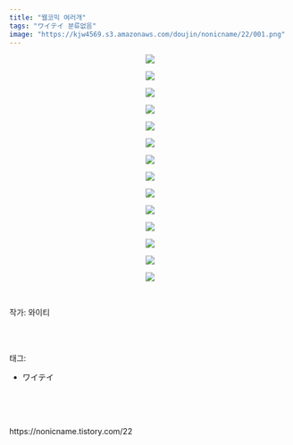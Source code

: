 ```yaml
---
title: "웹코믹 여러개"
tags: "ワイテイ 분류없음"
image: "https://kjw4569.s3.amazonaws.com/doujin/nonicname/22/001.png"
---
```

<div class="article">
<div class="tt_article_useless_p_margin"><p style="text-align: center; clear: none; float: none;"><img src="{{ site.imgserver3 }}/nonicname/22/001.png"/></p><p style="text-align: center; clear: none; float: none;"><img src="{{ site.imgserver3 }}/nonicname/22/002.png"/></p><p style="text-align: center; clear: none; float: none;"><img src="{{ site.imgserver3 }}/nonicname/22/003.png"/></p><p style="text-align: center; clear: none; float: none;"><img src="{{ site.imgserver3 }}/nonicname/22/004.png"/></p><p style="text-align: center; clear: none; float: none;"><img src="{{ site.imgserver3 }}/nonicname/22/005.png"/></p><p style="text-align: center; clear: none; float: none;"><img src="{{ site.imgserver3 }}/nonicname/22/006.jpg"/></p><p style="text-align: center; clear: none; float: none;"><img src="{{ site.imgserver3 }}/nonicname/22/007.jpg"/></p><p style="text-align: center; clear: none; float: none;"><img src="{{ site.imgserver3 }}/nonicname/22/008.jpg"/></p><p style="text-align: center; clear: none; float: none;"><img src="{{ site.imgserver3 }}/nonicname/22/009.jpg"/></p><p style="text-align: center; clear: none; float: none;"><img src="{{ site.imgserver3 }}/nonicname/22/010.png"/></p><p style="text-align: center; clear: none; float: none;"><img src="{{ site.imgserver3 }}/nonicname/22/011.jpg"/></p><p style="text-align: center; clear: none; float: none;"><img src="{{ site.imgserver3 }}/nonicname/22/012.jpg"/></p><p style="text-align: center; clear: none; float: none;"><img src="{{ site.imgserver3 }}/nonicname/22/013.jpg"/></p><p style="text-align: center; clear: none; float: none;"><img src="{{ site.imgserver3 }}/nonicname/22/014.png"/></p><p><br/></p></div>
<p>작가: 와이티</p><br/>
</div><br/>
<div class="tagTrail">
<p>태그: </p>
<ul>
<li>ワイテイ</li>
</ul>
</div><br/>
<div class="cb_lstcomment">
</div><br/>

<br/>
<p id="refer">https://nonicname.tistory.com/22</p>
<br/>

